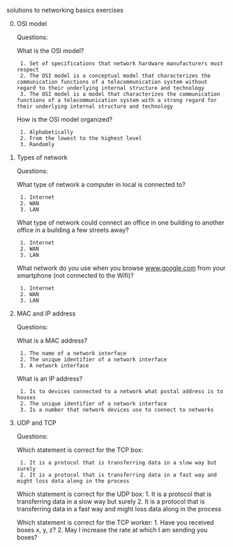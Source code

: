 solutions to networking basics exercises

0. OSI model

    Questions:

    What is the OSI model?

        1. Set of specifications that network hardware manufacturers must respect
        2. The OSI model is a conceptual model that characterizes the communication functions of a telecommunication system without regard to their underlying internal structure and technology
        3. The OSI model is a model that characterizes the communication functions of a telecommunication system with a strong regard for their underlying internal structure and technology

    How is the OSI model organized?

        1. Alphabetically
        2. From the lowest to the highest level
        3. Randomly

1. Types of network

    Questions:

    What type of network a computer in local is connected to?

        1. Internet
        2. WAN
        3. LAN

    What type of network could connect an office in one building to another office in a building a few streets away?

        1. Internet
        2. WAN
        3. LAN

    What network do you use when you browse www.google.com from your smartphone (not connected to the Wifi)?

        1. Internet
        2. WAN
        3. LAN

2. MAC and IP address

    Questions:

    What is a MAC address?

        1. The name of a network interface
        2. The unique identifier of a network interface
        3. A network interface

    What is an IP address?

        1. Is to devices connected to a network what postal address is to houses
        2. The unique identifier of a network interface
        3. Is a number that network devices use to connect to networks

3. UDP and TCP

    Questions:

    Which statement is correct for the TCP box:
        
        1. It is a protocol that is transferring data in a slow way but surely
        2. It is a protocol that is transferring data in a fast way and might loss data along in the process

    Which statement is correct for the UDP box:
        1. It is a protocol that is transferring data in a slow way but surely
        2. It is a protocol that is transferring data in a fast way and might loss data along in the process

    Which statement is correct for the TCP worker:
        1. Have you received boxes x, y, z?
        2. May I increase the rate at which I am sending you boxes?

